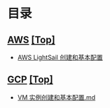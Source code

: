 # 目录

## [AWS](./AWS) [[Top]](#目录)
* [AWS LightSail 创建和基本配置](./AWS/lightsail.md)

## [GCP](./GCP) [[Top]](#目录)
* [VM 实例创建和基本配置.md](./GCP/VM实例创建和基本配置.md)
